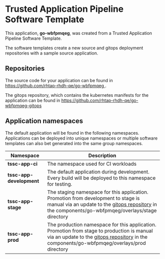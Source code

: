 # Trusted Application Pipeline Software Template

This application, **go-wbfpmqeg**, was created from a Trusted Application Pipeline Software Template.

The software templates create a new source and gitops deployment repositories with a sample source application. 

## Repositories

The source code for your application can be found in [https://github.com/rhtap-rhdh-qe/go-wbfpmqeg ](https://github.com/rhtap-rhdh-qe/go-wbfpmqeg ).
 
The gitops repository, which contains the kubernetes manifests for the application can be found in 
[https://github.com/rhtap-rhdh-qe/go-wbfpmqeg-gitops ](https://github.com/rhtap-rhdh-qe/go-wbfpmqeg-gitops ) 

## Application namespaces 

The default application will be found in the following namespaces. Applications can be deployed into unique namespaces or multiple software templates can also bet generated into the same group namespaces.  

|  Namespace   |  Description   |  
| -------- | -------- |
| **tssc-app-ci** | The namespace used for CI workloads |
| **tssc-app-development** | The default application during development. Every build will be deployed to this namespace for testing. |
| **tssc-app-stage** | The staging namespace for this application. Promotion from development to stage is manual via an update to the [gitops repository](https://github.com/rhtap-rhdh-qe/go-wbfpmqeg-gitops ) in the components/go-wbfpmqeg/overlays/stage directory |
| **tssc-app-prod** | The production namespace for this application. Promotion from stage to production is manual via an update to the [gitops repository](https://github.com/rhtap-rhdh-qe/go-wbfpmqeg-gitops ) in the components/go-wbfpmqeg/overlays/prod directory |